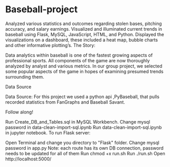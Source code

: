 # Baseball-project

Analyzed various statistics and outcomes regarding stolen bases, pitching accuracy, and salary earnings. Visualized and illuminated current trends in baseball using Flask, MySQL, JavaScript, HTML, and Python. Displayed the visualizations on a dashboard, these included a heat map, bubble charts and other informative plotting’s.
The Story:

Data analytics within baseball is one of the fastest growing aspects of professional sports. All components of the game are now thoroughly analyzed by analyst and various metrics. In our group project, we selected some popular aspects of the game in hopes of examining presumed trends surrounding them.

Data Source

Data Source: For this project we used a python api ,PyBaseball, that pulls recorded statistics from FanGraphs and Baseball Savant.

Follow along!

Run Create_DB_and_Tables.sql in MySQL Workbench.
Change mysql password in data-clean-import-sql.ipynb
Run data-clean-import-sql.ipynb in jupyter notebook.
To run Flask server:

Open Terminal and change you directory to "Flask" folder.
Change mysql password in app.py Note: each route has its own DB connection, password needs to be updated for all of them
Run chmod +x run.sh
Run ./run.sh
Open http://localhost:5000/
